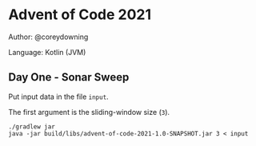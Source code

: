 # Advent of Code 2021

Author: @coreydowning

Language: Kotlin (JVM)

## Day One - Sonar Sweep

Put input data in the file `input`.

The first argument is the sliding-window size (`3`).

```
./gradlew jar
java -jar build/libs/advent-of-code-2021-1.0-SNAPSHOT.jar 3 < input
```